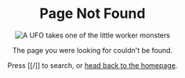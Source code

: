 <div style="text-align: center;">

# Page Not Found

![A UFO takes one of the little worker monsters](/assets/images/undraw-taken.svg)

The page you were looking for couldn't be found.

Press [[/]] to search, or [head back to the homepage](/).

</div>
